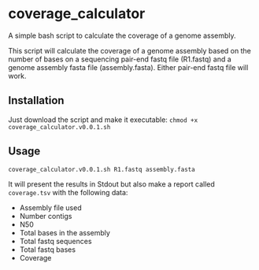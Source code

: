 # coverage_calculator
A simple bash script to calculate the coverage of a genome assembly.

This script will calculate the coverage of a genome assembly based
on the number of bases on a sequencing pair-end fastq file (R1.fastq)
and a genome assembly fasta file (assembly.fasta). Either pair-end fastq file will work.

## Installation

Just download the script and make it executable: `chmod +x coverage_calculator.v0.0.1.sh`

## Usage

`coverage_calculator.v0.0.1.sh R1.fastq assembly.fasta`

It will present the results in Stdout but also make a report called `coverage.tsv` with the following data:
* Assembly file used
* Number contigs
* N50
* Total bases in the assembly
* Total fastq sequences
* Total fastq bases
* Coverage
